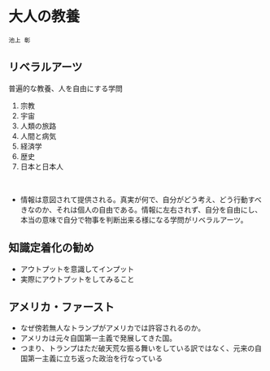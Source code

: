 # 大人の教養

```
池上 彰
```

## リベラルアーツ
普遍的な教養、人を自由にする学問
1. 宗教
2. 宇宙
3. 人類の旅路
4. 人間と病気
5. 経済学
6. 歴史
7. 日本と日本人

<br>

* 情報は意図されて提供される。真実が何で、自分がどう考え、どう行動すべきなのか、それは個人の自由である。情報に左右されず、自分を自由にし、本当の意味で自分で物事を判断出来る様になる学問がリベラルアーツ。

## 知識定着化の勧め
* アウトプットを意識してインプット
* 実際にアウトプットをしてみること

## アメリカ・ファースト
* なぜ傍若無人なトランプがアメリカでは許容されるのか。
* アメリカは元々自国第一主義で発展してきた国。
* つまり、トランプはただ破天荒な振る舞いをしている訳ではなく、元来の自国第一主義に立ち返った政治を行なっている

## 
